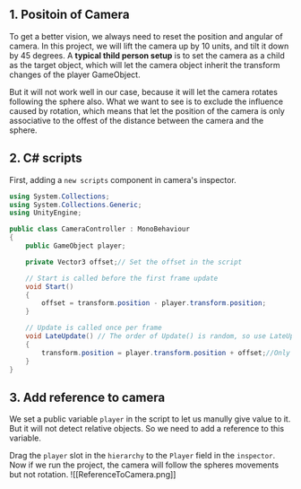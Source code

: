 ## 1. Positoin of Camera

To get a better vision, we always need to reset the position and angular of camera.
In this project, we will lift the camera up by 10 units, and tilt it down by 45 degrees.
A **typical thild person setup** is to set the camera as a child as the target object, which will let the camera object inherit the transform changes of the player GameObject.

But it will not work well in our case, because it will let the camera rotates following the sphere also. What we want to see is to exclude the influence caused by rotation, which means that let the position of the camera is only associative to the offest of the distance between the camera and the sphere.

## 2. C\# scripts

First, adding a `new scripts` component in camera's inspector.

```c#
using System.Collections;
using System.Collections.Generic;
using UnityEngine;

public class CameraController : MonoBehaviour
{
    public GameObject player;

    private Vector3 offset;// Set the offset in the script

    // Start is called before the first frame update
    void Start()
    {
        offset = transform.position - player.transform.position;
    }

    // Update is called once per frame
    void LateUpdate() // The order of Update() is random, so use LateUpdate to let it only be called once after each frame 
    {
        transform.position = player.transform.position + offset;//Only matching the position but not the rotation
    }
}

```

## 3. Add reference to camera
We set a public variable `player` in the script to let us manully give value to it. But it will not detect relative objects. So we need to add a reference to this variable.

Drag the `player` slot in the `hierarchy` to the `Player` field in the `inspector`.
Now if we run the project, the camera will follow the spheres movements but not rotation.
![[ReferenceToCamera.png]]
